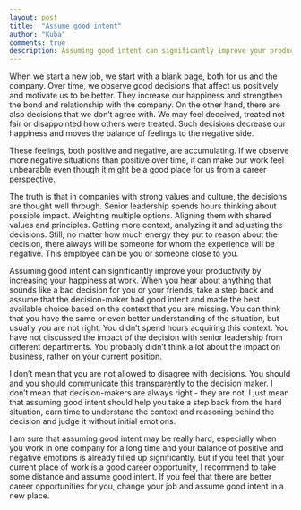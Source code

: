 ```yaml
---
layout: post
title:  "Assume good intent"
author: "Kuba"
comments: true
description: Assuming good intent can significantly improve your productivity by increasing your happiness at work.
---
```

When we start a new job, we start with a blank page, both for us and the company. Over time, we observe good decisions that affect us positively and motivate us to be better. They increase our happiness and strengthen the bond and relationship with the company. On the other hand, there are also decisions that we don’t agree with. We may feel deceived, treated not fair or disappointed how others were treated. Such decisions decrease our happiness and moves the balance of feelings to the negative side.

These feelings, both positive and negative, are accumulating. If we observe more negative situations than positive over time, it can make our work feel unbearable even though it might be a good place for us from a career perspective.

The truth is that in companies with strong values and culture, the decisions are thought well through. Senior leadership spends hours thinking about possible impact. Weighting multiple options. Aligning them with shared values and principles. Getting more context, analyzing it and adjusting the decisions. Still, no matter how much energy they put to reason about the decision, there always will be someone for whom the experience will be negative. This employee can be you or someone close to you.

Assuming good intent can significantly improve your productivity by increasing your happiness at work. When you hear about anything that sounds like a bad decision for you or your friends, take a step back and assume that the decision-maker had good intent and made the best available choice based on the context that you are missing. You can think that you have the same or even better understanding of the situation, but usually you are not right. You didn’t spend hours acquiring this context. You have not discussed the impact of the decision with senior leadership from different departments. You probably didn’t think a lot about the impact on business, rather on your current position.

I don’t mean that you are not allowed to disagree with decisions. You should and you should communicate this transparently to the decision maker. I don’t mean that decision-makers are always right - they are not. I just mean that assuming good intent should help you take a step back from the hard situation, earn time to understand the context and reasoning behind the decision and judge it without initial emotions.

I am sure that assuming good intent may be really hard, especially when you work in one company for a long time and your balance of positive and negative emotions is already filled up significantly. But if you feel that your current place of work is a good career opportunity, I recommend to take some distance and assume good intent. If you feel that there are better career opportunities for you, change your job and assume good intent in a new place.
